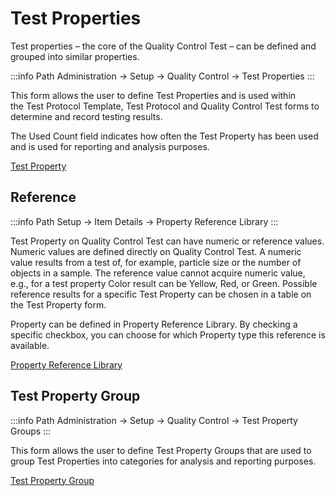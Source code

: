 # Test Properties

Test properties – the core of the Quality Control Test – can be defined and grouped into similar properties.

:::info Path
Administration → Setup → Quality Control → Test Properties
:::

This form allows the user to define Test Properties and is used within the Test Protocol Template, Test Protocol and Quality Control Test forms to determine and record testing results.

The Used Count field indicates how often the Test Property has been used and is used for reporting and analysis purposes.

[Test Property](./media/test-property.webp)

## Reference

:::info Path
Setup → Item Details → Property Reference Library
:::

Test Property on Quality Control Test can have numeric or reference values. Numeric values are defined directly on Quality Control Test. A numeric value results from a test of, for example, particle size or the number of objects in a sample. The reference value cannot acquire numeric value, e.g., for a test property Color result can be Yellow, Red, or Green. Possible reference results for a specific Test Property can be chosen in a table on the Test Property form.

Property can be defined in Property Reference Library. By checking a specific checkbox, you can choose for which Property type this reference is available.

[Property Reference Library](./media/property-reference-library-general.webp)

## Test Property Group

:::info Path
Administration → Setup → Quality Control → Test Property Groups
:::

This form allows the user to define Test Property Groups that are used to group Test Properties into categories for analysis and reporting purposes.

[Test Property Group](./media/test-property-group.webp)
